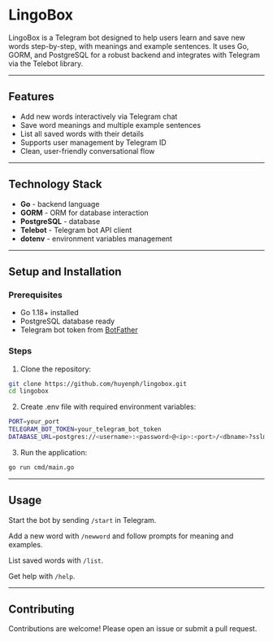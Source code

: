 # LingoBox

LingoBox is a Telegram bot designed to help users learn and save new words step-by-step, with meanings and example sentences. It uses Go, GORM, and PostgreSQL for a robust backend and integrates with Telegram via the Telebot library.

---

## Features

- Add new words interactively via Telegram chat
- Save word meanings and multiple example sentences
- List all saved words with their details
- Supports user management by Telegram ID
- Clean, user-friendly conversational flow

---

## Technology Stack

- **Go** - backend language
- **GORM** - ORM for database interaction
- **PostgreSQL** - database
- **Telebot** - Telegram bot API client
- **dotenv** - environment variables management

---

## Setup and Installation

### Prerequisites

- Go 1.18+ installed
- PostgreSQL database ready
- Telegram bot token from [BotFather](https://telegram.me/BotFather)

### Steps

1. Clone the repository:

```bash
git clone https://github.com/huyenph/lingobox.git
cd lingobox
```

2. Create .env file with required environment variables:

```bash
PORT=your_port
TELEGRAM_BOT_TOKEN=your_telegram_bot_token
DATABASE_URL=postgres://<username>:<password>@<ip>:<port>/<dbname>?sslmode=disable
```

3. Run the application:

```bash
go run cmd/main.go
```

---

## Usage

Start the bot by sending `/start` in Telegram.

Add a new word with `/newword` and follow prompts for meaning and examples.

List saved words with `/list`.

Get help with `/help`.

---

## Contributing

Contributions are welcome! Please open an issue or submit a pull request.
